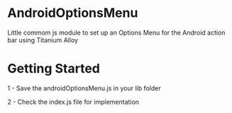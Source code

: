 # AndroidOptionsMenu
Little commom js module to set up an Options Menu for the Android action bar using Titanium Alloy

Getting Started
===============

1 - Save the androidOptionsMenu.js in your lib folder

2 - Check the index.js file for implementation
